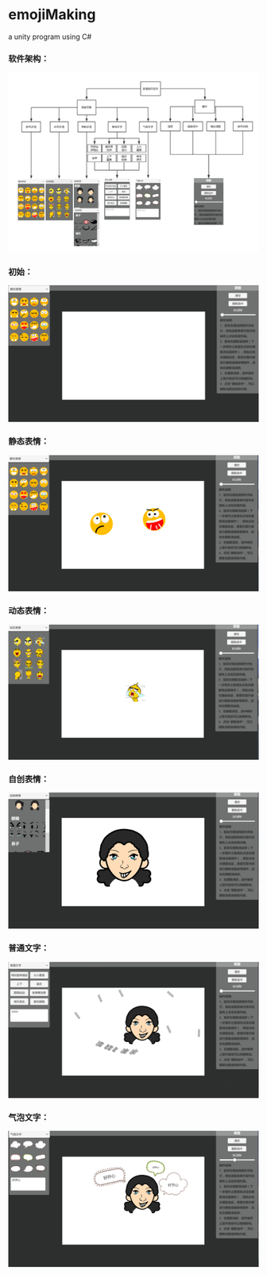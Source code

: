 # emojiMaking
a unity program using C#<br/>

### 软件架构：
![image](https://github.com/1030514211/emojiMaking/raw/master/image/架构设计.png)<br/>
### 初始：
![image](https://github.com/1030514211/emojiMaking/raw/master/image/1.png)<br/>
### 静态表情：
![image](https://github.com/1030514211/emojiMaking/raw/master/image/2.png)<br/>
### 动态表情：
![image](https://github.com/1030514211/emojiMaking/raw/master/image/3.png)<br/>
### 自创表情：
![image](https://github.com/1030514211/emojiMaking/raw/master/image/4.png)<br/>
### 普通文字：
![image](https://github.com/1030514211/emojiMaking/raw/master/image/5.png)<br/>
### 气泡文字：
![image](https://github.com/1030514211/emojiMaking/raw/master/image/6.png)<br/>
